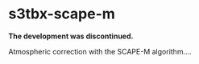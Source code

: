 # s3tbx-scape-m
**The development was discontinued.**

Atmospheric correction with the SCAPE-M algorithm....

